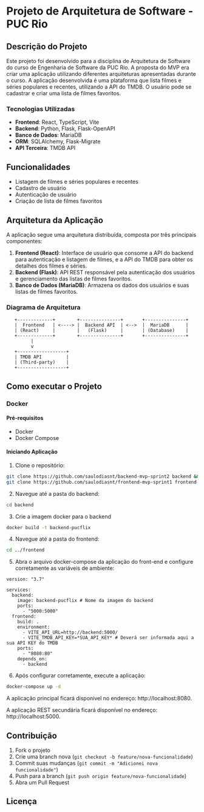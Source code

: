 # Projeto de Arquitetura de Software - PUC Rio

## Descrição do Projeto

Este projeto foi desenvolvido para a disciplina de Arquitetura de Software do curso de Engenharia de Software da PUC Rio. A proposta do MVP era criar uma aplicação utilizando diferentes arquiteturas apresentadas durante o curso. A aplicação desenvolvida é uma plataforma que lista filmes e séries populares e recentes, utilizando a API do TMDB. O usuário pode se cadastrar e criar uma lista de filmes favoritos.

### Tecnologias Utilizadas

- **Frontend**: React, TypeScript, Vite
- **Backend**: Python, Flask, Flask-OpenAPI
- **Banco de Dados**: MariaDB
- **ORM**: SQLAlchemy, Flask-Migrate
- **API Terceira**: TMDB API

## Funcionalidades

- Listagem de filmes e séries populares e recentes
- Cadastro de usuário
- Autenticação de usuário
- Criação de lista de filmes favoritos

## Arquitetura da Aplicação

A aplicação segue uma arquitetura distribuída, composta por três principais componentes:

1. **Frontend (React)**: Interface de usuário que consome a API do backend para autenticação e listagem de filmes, e a API do TMDB para obter os detalhes dos filmes e séries.
2. **Backend (Flask)**: API REST responsável pela autenticação dos usuários e gerenciamento das listas de filmes favoritos.
3. **Banco de Dados (MariaDB)**: Armazena os dados dos usuários e suas listas de filmes favoritos.

### Diagrama de Arquitetura

```plaintext
   +-------------+        +---------------+       +---------------+
   |  Frontend   | <----> |  Backend API  | <-->  |  MariaDB      |
   | (React)     |        |   (Flask)     |       | (Database)    |
   +-------------+        +---------------+       +---------------+
         |
         v
   +------------------+
   | TMDB API         |
   | (Third-party)    |
   +------------------+
```

## Como executar o Projeto

### Docker

#### Pré-requisitos

- Docker
- Docker Compose

#### Iniciando Aplicação

1. Clone o repositório:

```bash
git clone https://github.com/saulodiasnt/backend-mvp-sprint2 backend && \
git clone https://github.com/saulodiasnt/frontend-mvp-sprint1 frontend
```

2. Navegue até a pasta do backend:

```bash
cd backend
```

3. Crie a imagem docker para o backend

```bash
docker build -t backend-pucflix
```

4. Navegue até a pasta do frontend:

```bash
cd ../frontend
```

5. Abra o arquivo docker-compose da aplicação do front-end e configure corretamente as variáveis de ambiente:

```plaintext
version: "3.7"

services:
  backend:
    image: backend-pucflix # Nome da imagem do backend
    ports:
      - "5000:5000"
  frontend:
    build: .
    environment:
      - VITE_API_URL=http://backend:5000/
      - VITE_TMDB_API_KEY=*SUA_API_KEY* # Deverá ser informada aqui a sua API KEY do TMDB
    ports:
      - "8080:80"
    depends_on:
      - backend
```

6. Após configurar corretamente, execute a aplicação:

```bash
docker-compose up -d
```

A aplicação principal ficará disponível no endereço: http://localhost:8080.

A aplicação REST secundária ficará disponível no endereço: http://localhost:5000.

## Contribuição

1. Fork o projeto
2. Crie uma branch nova (`git checkout -b feature/nova-funcionalidade`)
3. Commit suas mudanças (`git commit -m "Adicionei nova funcionalidade"`)
4. Push para a branch (`git push origin feature/nova-funcionalidade`)
5. Abra um Pull Request

## Licença
